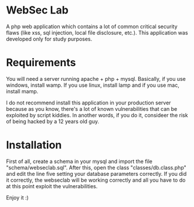 # WebSec Lab
A php web application which contains a lot of common critical security flaws (like xss, sql injection, local file disclosure, etc.). This application was developed only for study purposes.

# Requirements
You will need a server running apache + php + mysql.
Basically, if you use windows, install wamp. If you use linux, install lamp and if you use mac, install mamp.

I do not recommend install this application in your production server because as you know, there's a lot of known vulnerabilities that can be exploited by script kiddies. In another words, if you do it, consideer the risk of being hacked by a 12 years old guy.

# Installation
First of all, create a schema in your mysql and import the file "schema/webseclab.sql". After this, open the class "classes/db.class.php" and edit the line five setting your database parameters correctly. If you did it correctly, the webseclab will be working correctly and all you have to do at this point exploit the vulnerabilities. 

Enjoy it :)
